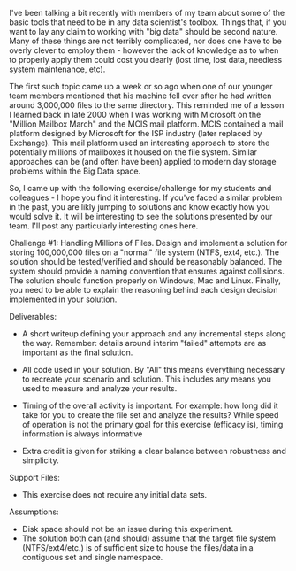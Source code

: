 I've been talking a bit recently with members of my team about some of the basic tools that need to be in any data
scientist's toolbox. Things that, if you want to lay any claim to working with "big data" should be second nature. Many
of these things are not terribly complicated, nor does one have to be overly clever to employ them - however the lack
of knowledge as to when to properly apply them could cost you dearly (lost time, lost data, needless system
maintenance, etc).

The first such topic came up a week or so ago when one of our younger team members mentioned that his machine fell over
after he had written around 3,000,000 files to the same directory. This reminded me of a lesson I learned back in late
2000 when I was working with Microsoft on the "Million Mailbox March" and the MCIS mail platform. MCIS contained a mail
platform designed by Microsoft for the ISP industry (later replaced by Exchange). This mail platform used an interesting
approach to store the potentially millions of mailboxes it housed on the file system. Similar approaches can be (and
often have been) applied to modern day storage problems within the Big Data space.

So, I came up with the following exercise/challenge for my students and colleagues - I hope you find it interesting. If
you've faced a similar problem in the past, you are likly jumping to solutions and know exactly how you would solve it.
It will be interesting to see the solutions presented by our team. I'll post any particularly interesting ones here.

Challenge #1: Handling Millions of Files.
Design and implement a solution for storing 100,000,000 files on a "normal" file system (NTFS, ext4, etc.). The
solution should be tested/verified and should be reasonably balanced. The system should provide a naming convention
that ensures against collisions. The solution should function properly on Windows, Mac and Linux. Finally, you need to
be able to explain the reasoning behind each design decision implemented in your solution.

Deliverables:

* A short writeup defining your approach and any incremental steps along the way. Remember: details around interim
"failed" attempts are as important as the final solution.

* All code used in your solution. By "All" this means everything necessary to recreate your scenario and solution. This
includes any means you used to measure and analyze your results.

* Timing of the overall activity is important. For example: how long did it take for you to create the file set and
analyze the results? While speed of operation is not the primary goal for this exercise (efficacy is), timing
information is always informative

* Extra credit is given for striking a clear balance between robustness and simplicity.


Support Files:

* This exercise does not require any initial data sets.


Assumptions:

* Disk space should not be an issue during this experiment.
* The solution both can (and should) assume that the target file system (NTFS/ext4/etc.) is of sufficient size to house
the files/data in a contiguous set and single namespace.
